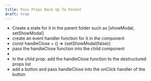 ```yaml
---
title: Pass Props Back Up To Parent
draft: true
---
```


- Create a state for it in the parent folder such as [showModal, setShowModal]
- create an event handler function for it in the component
- const handleClose = () => {setShowModal(false)}
- pass the handleClose function into the child component
- <Modal handleClose={handleClose} />
- In the child prop: add the handleClose function to the destructured props list
- add a button and pass handleClose into the onClick handler of the button
